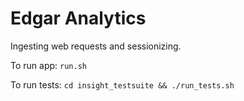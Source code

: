 # Edgar Analytics
Ingesting web requests and sessionizing.

To run app:
`run.sh`

To run tests:
`cd insight_testsuite && ./run_tests.sh`